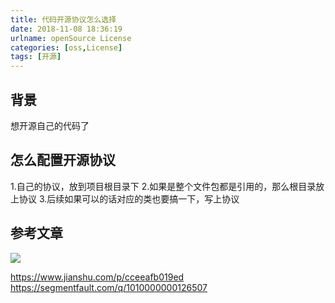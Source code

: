 ```yaml
---
title: 代码开源协议怎么选择
date: 2018-11-08 18:36:19
urlname: openSource License
categories: [oss,License] 
tags: [开源]
---
```

## 背景
想开源自己的代码了
<!--more-->
## 怎么配置开源协议
1.自己的协议，放到项目根目录下
2.如果是整个文件包都是引用的，那么根目录放上协议
3.后续如果可以的话对应的类也要搞一下，写上协议

## 参考文章
![](http://ws4.sinaimg.cn/large/6f9556baly1fx0uff2gm2j20rs0j241r.jpg)

https://www.jianshu.com/p/cceeafb019ed 
https://segmentfault.com/q/1010000000126507
